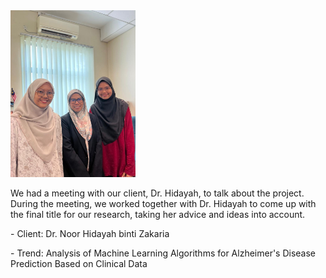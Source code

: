 
<img src="https://github.com/NiesHW/SECB3203_P4B/blob/4c7e0814f646a043435b0bed21921a9583f34ee7/Group_Project/Group_9/Progress/picwithclient.jpeg" width="200">
</p>
<p>We had a meeting with our client, Dr. Hidayah, to talk about the project. During the meeting, we worked together with Dr. Hidayah to come up with the final title for our research, taking her advice and ideas into account.</p><p>
- Client: Dr. Noor Hidayah binti Zakaria</p> <p>
- Trend: Analysis of Machine Learning Algorithms for Alzheimer's Disease Prediction Based on Clinical Data
</p>




